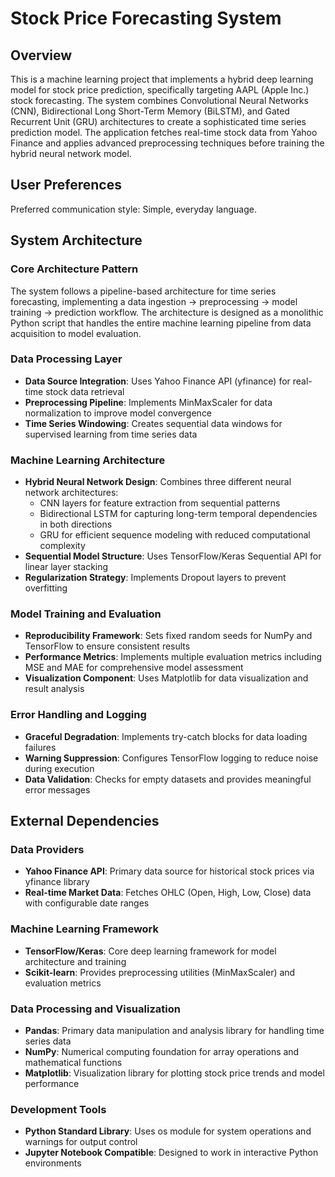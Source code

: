 # Stock Price Forecasting System

## Overview

This is a machine learning project that implements a hybrid deep learning model for stock price prediction, specifically targeting AAPL (Apple Inc.) stock forecasting. The system combines Convolutional Neural Networks (CNN), Bidirectional Long Short-Term Memory (BiLSTM), and Gated Recurrent Unit (GRU) architectures to create a sophisticated time series prediction model. The application fetches real-time stock data from Yahoo Finance and applies advanced preprocessing techniques before training the hybrid neural network model.

## User Preferences

Preferred communication style: Simple, everyday language.

## System Architecture

### Core Architecture Pattern
The system follows a pipeline-based architecture for time series forecasting, implementing a data ingestion → preprocessing → model training → prediction workflow. The architecture is designed as a monolithic Python script that handles the entire machine learning pipeline from data acquisition to model evaluation.

### Data Processing Layer
- **Data Source Integration**: Uses Yahoo Finance API (yfinance) for real-time stock data retrieval
- **Preprocessing Pipeline**: Implements MinMaxScaler for data normalization to improve model convergence
- **Time Series Windowing**: Creates sequential data windows for supervised learning from time series data

### Machine Learning Architecture
- **Hybrid Neural Network Design**: Combines three different neural network architectures:
  - CNN layers for feature extraction from sequential patterns
  - Bidirectional LSTM for capturing long-term temporal dependencies in both directions
  - GRU for efficient sequence modeling with reduced computational complexity
- **Sequential Model Structure**: Uses TensorFlow/Keras Sequential API for linear layer stacking
- **Regularization Strategy**: Implements Dropout layers to prevent overfitting

### Model Training and Evaluation
- **Reproducibility Framework**: Sets fixed random seeds for NumPy and TensorFlow to ensure consistent results
- **Performance Metrics**: Implements multiple evaluation metrics including MSE and MAE for comprehensive model assessment
- **Visualization Component**: Uses Matplotlib for data visualization and result analysis

### Error Handling and Logging
- **Graceful Degradation**: Implements try-catch blocks for data loading failures
- **Warning Suppression**: Configures TensorFlow logging to reduce noise during execution
- **Data Validation**: Checks for empty datasets and provides meaningful error messages

## External Dependencies

### Data Providers
- **Yahoo Finance API**: Primary data source for historical stock prices via yfinance library
- **Real-time Market Data**: Fetches OHLC (Open, High, Low, Close) data with configurable date ranges

### Machine Learning Framework
- **TensorFlow/Keras**: Core deep learning framework for model architecture and training
- **Scikit-learn**: Provides preprocessing utilities (MinMaxScaler) and evaluation metrics

### Data Processing and Visualization
- **Pandas**: Primary data manipulation and analysis library for handling time series data
- **NumPy**: Numerical computing foundation for array operations and mathematical functions
- **Matplotlib**: Visualization library for plotting stock price trends and model performance

### Development Tools
- **Python Standard Library**: Uses os module for system operations and warnings for output control
- **Jupyter Notebook Compatible**: Designed to work in interactive Python environments